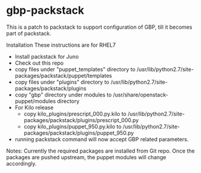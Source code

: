 # gbp-packstack
This is a patch to packstack to support configuration of GBP, till it becomes part of packstack.

Installation
  These instructions are for RHEL7
  - Install packstack for Juno
  - Check out this repo
  - copy files under "puppet_templates" directory to /usr/lib/python2.7/site-packages/packstack/puppet/templates
  - copy files under "plugins" directory to /usr/lib/python2.7/site-packages/packstack/plugins
  - copy "gbp" directory under modules to /usr/share/openstack-puppet/modules directory
  - For Kilo release
    -   copy kilo_plugins/prescript_000.py.kilo to /usr/lib/python2.7/site-packages/packstack/plugins/prescript_000.py
    -   copy kilo_plugins/puppet_950.py.kilo	 to /usr/lib/python2.7/site-packages/packstack/plugins/puppet_950.py
  - running packstack command will now accept GBP related parameters.
  
Notes:
  Currently the required packages are installed from Git repo. Once the packages are pushed upstream, the puppet modules will 
  change accordingly.
  
